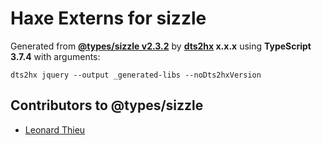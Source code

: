 # Haxe Externs for sizzle

Generated from **[@types/sizzle v2.3.2](https://github.com/DefinitelyTyped/DefinitelyTyped#readme)** by **[dts2hx](https://github.com/haxiomic/dts2hx) x.x.x** using **TypeScript 3.7.4** with arguments:

	dts2hx jquery --output _generated-libs --noDts2hxVersion

## Contributors to @types/sizzle
- [Leonard Thieu](https://github.com/leonard-thieu)